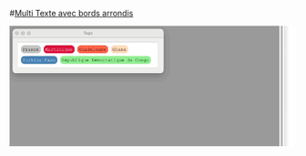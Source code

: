 

#[Multi Texte avec bords arrondis](https://discuss.4d.com/t/multi-texte-avec-bords-arrondis/29954?u=vdl)


![](tags.gif)
